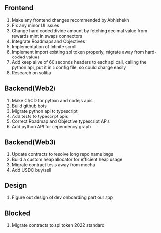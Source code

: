 Frontend
--------------------------------------------
1) Make any frontend changes recommended by Abhishekh
2) Fix any minor UI issues
3) Change hard coded divide amount by fetching decimal value from rewards mint in swaps connectors
4) Integrate Roadmaps and Objectives
5) Implementation of Infinite scroll
6) Implement import existing spl token properly, migrate away from hard-coded values
7) Add keep alive of 60 seconds headers to each api call, calling the python api, put it in a config file, so could change easily
8) Research on solitia

Backend(Web2)
---------------------------------------------
1) Make CI/CD for python and nodejs apis
2) Build github bots
3) Migrate python api to typescript
4) Add tests to typescript apis
5) Correct Roadmap and Objective typescript APIs
6) Add python API for dependency graph

Backend(Web3)
---------------------------------------------
1) Update contracts to resolve long repo name bugs
2) Build a custom heap allocator for efficient heap usage
3) Migrate contract tests away from mocha
4) Add USDC buy/sell

Design
---------------------------------------------
1) Figure out design of dev onboarding part our app

Blocked
---------------------------------------------
1) Migrate contracts to spl token 2022 standard
